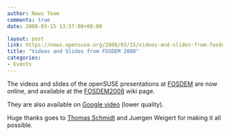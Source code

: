 ```yaml
---
author: News Team
comments: true
date: 2008-03-15 13:57:08+00:00

layout: post
link: https://news.opensuse.org/2008/03/15/videos-and-slides-from-fosdem-2008/
title: "Videos and Slides from FOSDEM 2008"
categories:
- Events
---
```

The videos and slides of the openSUSE presentations at [FOSDEM](http://fosdem.org) are now online, and available at the [FOSDEM2008](http://opensuse.org/FOSDEM2008) wiki page. 

They are also available on [Google video](http://video.google.co.uk/videosearch?q=FOSDEM2008&sitesearch=video.google.com) (lower quality).

Huge thanks goes to [Thomas Schmidt](http://en.opensuse.org/User:Digitaltomm) and Juergen Weigert for making it all possible.		
